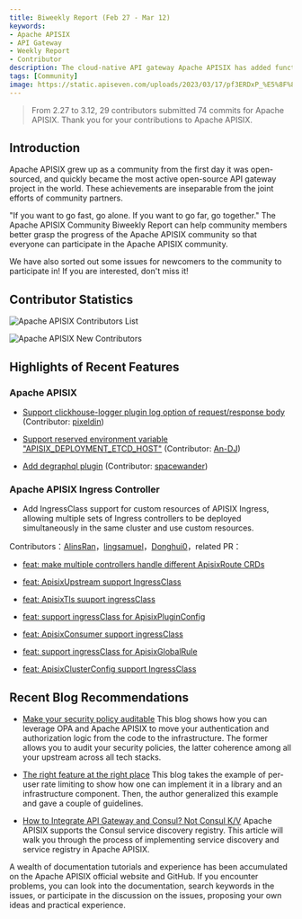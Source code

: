 ```yaml
---
title: Biweekly Report (Feb 27 - Mar 12)
keywords:
- Apache APISIX
- API Gateway
- Weekly Report
- Contributor
description: The cloud-native API gateway Apache APISIX has added functions such as enabling opentelemetry plugin to support https upstream and adding 'range_id' algorithm for 'request-id' plugin.
tags: [Community]
image: https://static.apiseven.com/uploads/2023/03/17/pf3ERDxP_%E5%8F%8C%E5%91%A8%E6%8A%A5%E5%B0%81%E9%9D%A2-0317.png
---
```


<!--truncate-->

> From 2.27 to 3.12, 29 contributors submitted 74 commits for Apache APISIX. Thank you for your contributions to Apache APISIX.

## Introduction

Apache APISIX grew up as a community from the first day it was open-sourced, and quickly became the most active open-source API gateway project in the world. These achievements are inseparable from the joint efforts of community partners.

"If you want to go fast, go alone. If you want to go far, go together." The Apache APISIX Community Biweekly Report can help community members better grasp the progress of the Apache APISIX community so that everyone can participate in the Apache APISIX community.

We have also sorted out some issues for newcomers to the community to participate in! If you are interested, don't miss it!

## Contributor Statistics

![Apache APISIX Contributors List](https://static.apiseven.com/uploads/2023/03/14/0rjys38r_%E7%A4%BE%E5%8C%BA%E5%8F%8C%E5%91%A8%E6%8A%A5-%E8%B4%A1%E7%8C%AE%E8%80%85%E6%B5%B7%E6%8A%A5-05%E6%9C%9F.png)

![Apache APISIX New Contributors](https://static.apiseven.com/uploads/2023/03/14/WZpcYrG7_%E7%A4%BE%E5%8C%BA%E5%8F%8C%E5%91%A8%E6%8A%A5-%E6%96%B0%E6%99%8B%E6%B5%B7%E6%8A%A5-05%E6%9C%9F.png)

## Highlights of Recent Features

### Apache APISIX

- [Support clickhouse-logger plugin log option of request/response body](https://github.com/apache/apisix/pull/8722) (Contributor: [pixeldin](https://github.com/pixeldin))

- [Support reserved environment variable "APISIX_DEPLOYMENT_ETCD_HOST"](https://github.com/apache/apisix/pull/8898) (Contributor: [An-DJ](https://github.com/An-DJ))

- [Add degraphql plugin](https://github.com/apache/apisix/pull/8959) (Contributor: [spacewander](https://github.com/spacewander))

### Apache APISIX Ingress Controller

- Add IngressClass support for custom resources of APISIX Ingress, allowing multiple sets of Ingress controllers to be deployed simultaneously in the same cluster and use custom resources.

Contributors：[AlinsRan](https://github.com/AlinsRan)，[lingsamuel](https://github.com/lingsamuel)，[Donghui0](https://github.com/Donghui0)，related PR：

- [feat: make multiple controllers handle different ApisixRoute CRDs](https://github.com/apache/apisix-ingress-controller/pull/593)

- [feat: ApisixUpstream support IngressClass](https://github.com/apache/apisix-ingress-controller/pull/1674)

- [feat: ApisixTls suuport ingressClass](https://github.com/apache/apisix-ingress-controller/pull/1714)

- [feat: support ingressClass for ApisixPluginConfig](https://github.com/apache/apisix-ingress-controller/pull/1716)

- [feat: ApisixConsumer support ingressClass](https://github.com/apache/apisix-ingress-controller/pull/1717)

- [feat: support ingressClass for ApisixGlobalRule](https://github.com/apache/apisix-ingress-controller/pull/1718)

- [feat: ApisixClusterConfig support IngressClass](https://github.com/apache/apisix-ingress-controller/pull/1720)

## Recent Blog Recommendations

- [Make your security policy auditable](https://apisix.apache.org/blog/2023/03/02/security-policy-auditable/)
This blog shows how you can leverage OPA and Apache APISIX to move your authentication and authorization logic from the code to the infrastructure. The former allows you to audit your security policies, the latter coherence among all your upstream across all tech stacks.

- [The right feature at the right place](https://apisix.apache.org/blog/2023/01/18/consul-with-apisix/)
This blog takes the example of per-user rate limiting to show how one can implement it in a library and an infrastructure component. Then, the author generalized this example and gave a couple of guidelines.

- [How to Integrate API Gateway and Consul? Not Consul K/V](https://apisix.apache.org/blog/2023/01/18/consul-with-apisix/)
Apache APISIX supports the Consul service discovery registry. This article will walk you through the process of implementing service discovery and service registry in Apache APISIX.

A wealth of documentation tutorials and experience has been accumulated on the Apache APISIX official website and GitHub. If you encounter problems, you can look into the documentation, search keywords in the issues, or participate in the discussion on the issues, proposing your own ideas and practical experience.
